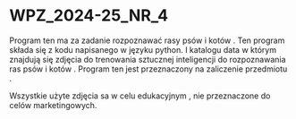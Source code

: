 # WPZ_2024-25_NR_4
Program ten ma za zadanie rozpoznawać rasy psów i kotów .
Ten program składa się z kodu napisanego w języku python. I katalogu data w którym znajdują się zdjęcia do trenowania sztucznej inteligencji do rozpoznawania ras psów i kotów . Program ten jest przeznaczony na zaliczenie przedmiotu .

Wszystkie użyte zdjęcia sa w celu edukacyjnym , nie przeznaczone do celów marketingowych.
